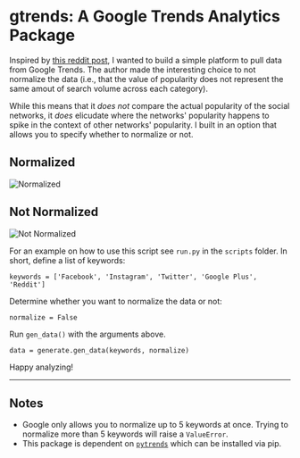 # gtrends: A Google Trends Analytics Package

Inspired by [this reddit post](https://www.reddit.com/r/dataisbeautiful/comments/8ahy05/internet_communities_popularity_on_google_trends/), I wanted to build a simple platform to pull data from Google Trends. The author made the interesting choice to not normalize the data (i.e., that the value of popularity does not represent the same amout of search volume across each category). 

While this means that it _does not_ compare the actual popularity of the social networks, it _does_ elicudate where the networks' popularity happens to spike in the context of other networks' popularity. I built in an option that allows you to specify whether to normalize or not.

## Normalized

![Normalized](https://i.imgur.com/AU0c7fu.png)

## Not Normalized

![Not Normalized](https://i.imgur.com/120geGD.png)

For an example on how to use this script see `run.py` in the `scripts` folder. In short, define a list of keywords:

    keywords = ['Facebook', 'Instagram', 'Twitter', 'Google Plus', 'Reddit']

Determine whether you want to normalize the data or not:

    normalize = False

Run `gen_data()` with the arguments above.

    data = generate.gen_data(keywords, normalize)

Happy analyzing!

***

## Notes

- Google only allows you to normalize up to 5 keywords at once. Trying to normalize more than 5 keywords will raise a `ValueError`.
- This package is dependent on [`pytrends`](https://github.com/GeneralMills/pytrends) which can be installed via pip.